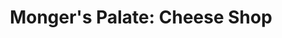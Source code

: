 ---
title: "Monger's Palate: Cheese Shop"
url: /brooklyn/mongers-palate-cheese-shop/
shop: cheese
---